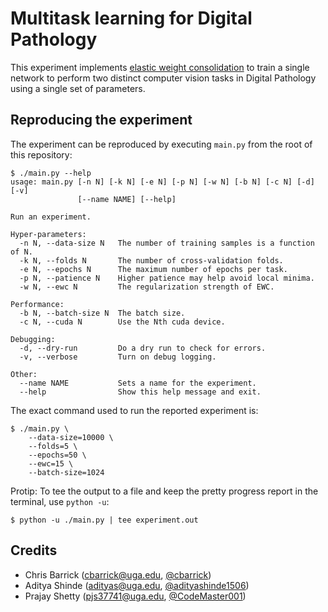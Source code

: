 # Multitask learning for Digital Pathology

This experiment implements [elastic weight consolidation][ewc] to train a single
network to perform two distinct computer vision tasks in Digital Pathology using
a single set of parameters.

[ewc]: https://arxiv.org/abs/1612.00796


## Reproducing the experiment

The experiment can be reproduced by executing `main.py` from the root of this
repository:

```
$ ./main.py --help
usage: main.py [-n N] [-k N] [-e N] [-p N] [-w N] [-b N] [-c N] [-d] [-v]
               [--name NAME] [--help]

Run an experiment.

Hyper-parameters:
  -n N, --data-size N   The number of training samples is a function of N.
  -k N, --folds N       The number of cross-validation folds.
  -e N, --epochs N      The maximum number of epochs per task.
  -p N, --patience N    Higher patience may help avoid local minima.
  -w N, --ewc N         The regularization strength of EWC.

Performance:
  -b N, --batch-size N  The batch size.
  -c N, --cuda N        Use the Nth cuda device.

Debugging:
  -d, --dry-run         Do a dry run to check for errors.
  -v, --verbose         Turn on debug logging.

Other:
  --name NAME           Sets a name for the experiment.
  --help                Show this help message and exit.
```

The exact command used to run the reported experiment is:

```
$ ./main.py \
    --data-size=10000 \
    --folds=5 \
    --epochs=50 \
    --ewc=15 \
    --batch-size=1024
```

Protip: To tee the output to a file and keep the pretty progress report in the
terminal, use `python -u`:

```
$ python -u ./main.py | tee experiment.out
```


## Credits
- Chris Barrick (cbarrick@uga.edu, [@cbarrick](github.com/cbarrick))
- Aditya Shinde (adityas@uga.edu, [@adityashinde1506](github.com/adityashinde1506))
- Prajay Shetty (pjs37741@uga.edu, [@CodeMaster001](github.com/CodeMaster001))
